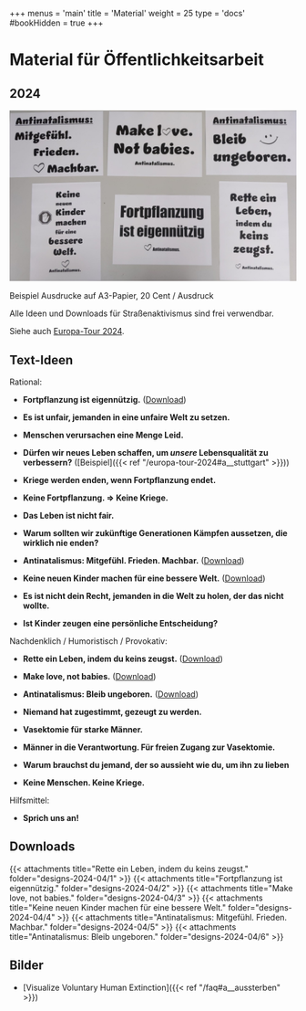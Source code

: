 +++
menus = 'main'
title = 'Material'
weight = 25
type = 'docs'
#bookHidden = true
+++

# Material für Öffentlichkeitsarbeit

## 2024

![](images/IMG_20240430_123049-Antinat-Ausdrucke-crop.jpg)

Beispiel Ausdrucke auf A3-Papier, 20 Cent / Ausdruck

Alle Ideen und Downloads für Straßenaktivismus sind frei verwendbar.

Siehe auch [Europa-Tour 2024](../europa-tour-2024).


## Text-Ideen

Rational:

* **Fortpflanzung ist eigennützig.** ([Download](#downloads))

* **Es ist unfair, jemanden in eine unfaire Welt zu setzen.**

* **Menschen verursachen eine Menge Leid.**

* **Dürfen wir neues Leben schaffen, um _unsere_ Lebensqualität zu verbessern?** ([Beispiel]({{< ref "/europa-tour-2024#a__stuttgart" >}}))

* **Kriege werden enden, wenn Fortpflanzung endet.**

* **Keine Fortpflanzung. => Keine Kriege.**

* **Das Leben ist nicht fair.**

* **Warum sollten wir zukünftige Generationen Kämpfen aussetzen, die wirklich nie enden?**

* **Antinatalismus: Mitgefühl. Frieden. Machbar.** ([Download](#downloads))

* **Keine neuen Kinder machen für eine bessere Welt.** ([Download](#downloads))

* **Es ist nicht dein Recht, jemanden in die Welt zu holen, der das nicht wollte.**

* **Ist Kinder zeugen eine persönliche Entscheidung?**


Nachdenklich / Humoristisch / Provokativ:

* **Rette ein Leben, indem du keins zeugst.** ([Download](#downloads))

* **Make love, not babies.** ([Download](#downloads))

* **Antinatalismus: Bleib ungeboren.** ([Download](#downloads))

* **Niemand hat zugestimmt, gezeugt zu werden.**

* **Vasektomie für starke Männer.**

* **Männer in die Verantwortung. Für freien Zugang zur Vasektomie.**

* **Warum brauchst du jemand, der so aussieht wie du, um ihn zu lieben**

* **Keine Menschen. Keine Kriege.**


Hilfsmittel:

* **Sprich uns an!**


## Downloads

{{< attachments title="Rette ein Leben, indem du keins zeugst." folder="designs-2024-04/1" >}}
{{< attachments title="Fortpflanzung ist eigennützig."          folder="designs-2024-04/2" >}}
{{< attachments title="Make love, not babies."                  folder="designs-2024-04/3" >}}
{{< attachments title="Keine neuen Kinder machen für eine bessere Welt." folder="designs-2024-04/4" >}}
{{< attachments title="Antinatalismus: Mitgefühl. Frieden. Machbar." folder="designs-2024-04/5" >}}
{{< attachments title="Antinatalismus: Bleib ungeboren."        folder="designs-2024-04/6" >}}


## Bilder

* [Visualize Voluntary Human Extinction]({{< ref "/faq#a__aussterben" >}})
